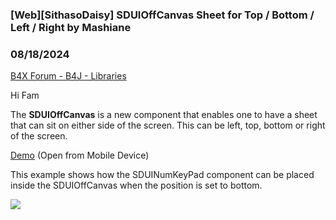 ### [Web][SithasoDaisy] SDUIOffCanvas Sheet for Top / Bottom / Left / Right by Mashiane
### 08/18/2024
[B4X Forum - B4J - Libraries](https://www.b4x.com/android/forum/threads/162607/)

Hi Fam  
  
The **SDUIOffCanvas** is a new component that enables one to have a sheet that can sit on either side of the screen. This can be left, top, bottom or right of the screen.  
  
[Demo](https://sithaso-daisy-bottom-sheet-numeric-key-pad.vercel.app/) (Open from Mobile Device)  
  
This example shows how the SDUINumKeyPad component can be placed inside the SDUIOffCanvas when the position is set to bottom.  
  
![](https://www.b4x.com/android/forum/attachments/156174)